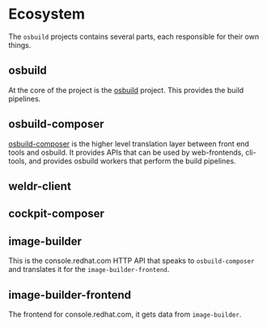 # Ecosystem

The `osbuild` projects contains several parts, each responsible for their own
things.

## osbuild

At the core of the project is the [osbuild](https://github.com/osbuild/osbuild)
project. This provides the build pipelines.

## osbuild-composer

[osbuild-composer](https://github.com/osbuild/osbuild-composer) is the higher
level translation layer between front end tools and osbuild. It provides APIs
that can be used by web-frontends, cli-tools, and provides osbuild workers
that perform the build pipelines.

## weldr-client

## cockpit-composer

## image-builder

This is the console.redhat.com HTTP API that speaks to `osbuild-composer` and
translates it for the `image-builder-frontend`.

## image-builder-frontend

The frontend for console.redhat.com, it gets data from `image-builder`.
